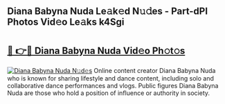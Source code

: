 ## Diana Babyna Nuda Le𝚊k𝚎d N𝚞𝚍es - Part-dPI Photos Vid𝚎o Le𝚊ks k4Sgi

# <h2><a href="http://fbco9p.evod.top/?m=Diana+Babyna+Nuda">🔗 👉🔴 Diana Babyna Nuda Vid𝚎o Ph𝚘t𝚘s</a></h2>

[![Diana Babyna Nuda N𝚞d𝚎s](https://i.imgur.com/8V9OHl7.gif)](http://fbco9p.evod.top/?m=Diana+Babyna+Nuda)
Online content creator Diana Babyna Nuda who is known for sharing lifestyle and dance content, including solo and collaborative dance performances and vlogs. Public figures Diana Babyna Nuda are those who hold a position of influence or authority in society. 
